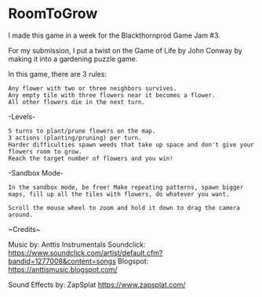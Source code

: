 # RoomToGrow
I made this game in a week for the Blackthornprod Game Jam #3.

For my submission, I put a twist on the Game of Life by John Conway by making it into a gardening puzzle game.

In this game, there are 3 rules:

    Any flower with two or three neighbors survives.
    Any empty tile with three flowers near it becomes a flower.
    All other flowers die in the next turn.

-Levels-

    5 turns to plant/prune flowers on the map.
    3 actions (planting/pruning) per turn.
    Harder difficulties spawn weeds that take up space and don't give your flowers room to grow.
    Reach the target number of flowers and you win!

-Sandbox Mode-

    In the sandbox mode, be free! Make repeating patterns, spawn bigger maps, fill up all the tiles with flowers, do whatever you want. 

    Scroll the mouse wheel to zoom and hold it down to drag the camera around.


~Credits~

Music by: Anttis Instrumentals
Soundclick: https://www.soundclick.com/artist/default.cfm?bandid=1277008&content=songs
Blogspot: https://anttismusic.blogspot.com/


Sound Effects by: ZapSplat
https://www.zapsplat.com/
